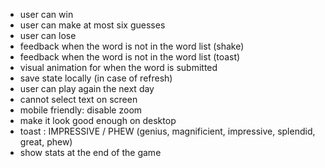 * user can win
* user can make at most six guesses
* user can lose
* feedback when the word is not in the word list (shake)
* feedback when the word is not in the word list (toast)
* visual animation for when the word is submitted
* save state locally (in case of refresh)
* user can play again the next day
* cannot select text on screen
* mobile friendly: disable zoom
* make it look good enough on desktop
* toast : IMPRESSIVE / PHEW (genius, magnificient, impressive, splendid, great, phew)
* show stats at the end of the game
